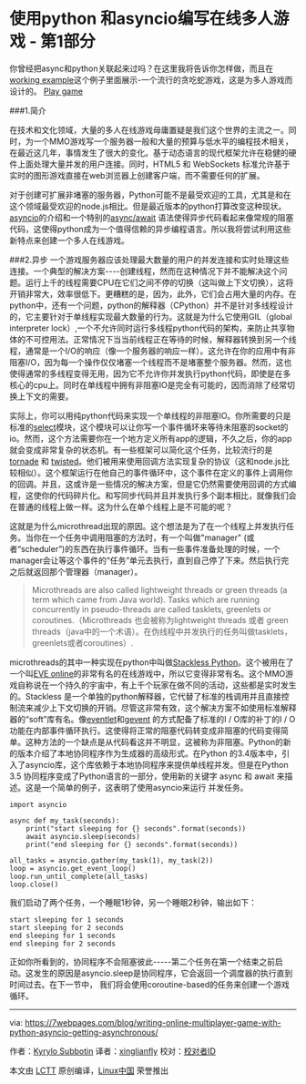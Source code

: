 使用python 和asyncio编写在线多人游戏 - 第1部分
===================================================================

你曾经把async和python关联起来过吗？在这里我将告诉你怎样做，而且在[working example][1]这个例子里面展示-一个流行的贪吃蛇游戏，这是为多人游戏而设计的。
[Play game][2]

###1.简介

在技术和文化领域，大量的多人在线游戏毋庸置疑是我们这个世界的主流之一。同时，为一个MMO游戏写一个服务器一般和大量的预算与低水平的编程技术相关，在最近这几年，事情发生了很大的变化。基于动态语言的现代框架允许在稳健的硬件上面处理大量并发的用户连接。同时，HTML5 和 WebSockets 标准允许基于实时的图形游戏直接在web浏览器上创建客户端，而不需要任何的扩展。

对于创建可扩展非堵塞的服务器，Python可能不是最受欢迎的工具，尤其是和在这个领域最受欢迎的node.js相比。但是最近版本的python打算改变这种现状。[asyncio][3]的介绍和一个特别的[async/await][4] 语法使得异步代码看起来像常规的阻塞代码，这使得python成为一个值得信赖的异步编程语言。所以我将尝试利用这些新特点来创建一个多人在线游戏。

###2.异步
一个游戏服务器应该处理最大数量的用户的并发连接和实时处理这些连接。一个典型的解决方案----创建线程，然而在这种情况下并不能解决这个问题。运行上千的线程需要CPU在它们之间不停的切换（这叫做上下文切换），这将开销非常大，效率很低下。更糟糕的是，因为，此外，它们会占用大量的内存。在python中，还有一个问题，python的解释器（CPython）并不是针对多线程设计的，它主要针对于单线程实现最大数量的行为。这就是为什么它使用GIL（global interpreter lock）,一个不允许同时运行多线程python代码的架构，来防止共享物体的不可控用法。正常情况下当当前线程正在等待的时候，解释器转换到另一个线程，通常是一个I/O的响应（像一个服务器的响应一样）。这允许在你的应用中有非阻塞I/O，因为每一个操作仅仅堵塞一个线程而不是堵塞整个服务器。然而，这也使得通常的多线程变得无用，因为它不允许你并发执行python代码，即使是在多核心的cpu上。同时在单线程中拥有非阻塞IO是完全有可能的，因而消除了经常切换上下文的需要。

实际上，你可以用纯python代码来实现一个单线程的非阻塞IO。你所需要的只是标准的[select][5]模块，这个模块可以让你写一个事件循环来等待未阻塞的socket的io。然而，这个方法需要你在一个地方定义所有app的逻辑，不久之后，你的app就会变成非常复杂的状态机。有一些框架可以简化这个任务，比较流行的是[tornade][6] 和 [twisted][7]。他们被用来使用回调方法实现复杂的协议（这和node.js比较相似）。这个框架运行在他自己的事件循环中，这个事件在定义的事件上调用你的回调。并且，这或许是一些情况的解决方案，但是它仍然需要使用回调的方式编程，这使你的代码碎片化。和写同步代码并且并发执行多个副本相比，就像我们会在普通的线程上做一样。这为什么在单个线程上是不可能的呢？

这就是为什么microthread出现的原因。这个想法是为了在一个线程上并发执行任务。当你在一个任务中调用阻塞的方法时，有一个叫做"manager" (或者“scheduler”)的东西在执行事件循环。当有一些事件准备处理的时候，一个manager会让等这个事件的“任务”单元去执行，直到自己停了下来。然后执行完之后就返回那个管理器（manager）。

>Microthreads are also called lightweight threads or green threads (a term which came from Java world). Tasks which are running concurrently in pseudo-threads are called tasklets, greenlets or coroutines.（Microthreads 也会被称为lightweight threads 或者 green threads（java中的一个术语）。在伪线程中并发执行的任务叫做tasklets，greenlets或者coroutines）.

microthreads的其中一种实现在python中叫做[Stackless Python][8]。这个被用在了一个叫[EVE online][9]的非常有名的在线游戏中，所以它变得非常有名。这个MMO游戏自称说在一个持久的宇宙中，有上千个玩家在做不同的活动，这些都是实时发生的。Stackless 是一个单独的python解释器，它代替了标准的栈调用并且直接控制流来减少上下文切换的开销。尽管这非常有效，这个解决方案不如使用标准解释器的“soft”库有名。像[eventlet][10]和[gevent][11] 的方式配备了标准的I / O库的补丁的I / O功能在内部事件循环执行。这使得将正常的阻塞代码转变成非阻塞的代码变得简单。这种方法的一个缺点是从代码看这并不明显，这被称为非阻塞。Python的新的版本介绍了本地协同程序作为生成器的高级形式。在Python 的3.4版本中，引入了asyncio库，这个库依赖于本地协同程序来提供单线程并发。但是在Python  3.5 协同程序变成了Python语言的一部分，使用新的关键字 async 和 await 来描述。这是一个简单的例子，这表明了使用asyncio来运行 并发任务。

```
import asyncio

async def my_task(seconds):
    print("start sleeping for {} seconds".format(seconds))
    await asyncio.sleep(seconds)
    print("end sleeping for {} seconds".format(seconds))

all_tasks = asyncio.gather(my_task(1), my_task(2))
loop = asyncio.get_event_loop()
loop.run_until_complete(all_tasks)
loop.close()    
```

我们启动了两个任务，一个睡眠1秒钟，另一个睡眠2秒钟，输出如下：

```
start sleeping for 1 seconds
start sleeping for 2 seconds
end sleeping for 1 seconds
end sleeping for 2 seconds
```

正如你所看到的，协同程序不会阻塞彼此-----第二个任务在第一个结束之前启动。这发生的原因是asyncio.sleep是协同程序，它会返回一个调度器的执行直到时间过去。在下一节中，
我们将会使用coroutine-based的任务来创建一个游戏循环。

--------------------------------------------------------------------------------

via: https://7webpages.com/blog/writing-online-multiplayer-game-with-python-asyncio-getting-asynchronous/

作者：[Kyrylo Subbotin][a]
译者：[xinglianfly](https://github.com/xinglianfly)
校对：[校对者ID](https://github.com/校对者ID)

本文由 [LCTT](https://github.com/LCTT/TranslateProject) 原创编译，[Linux中国](https://linux.cn/) 荣誉推出

[a]: https://7webpages.com/blog/writing-online-multiplayer-game-with-python-asyncio-getting-asynchronous/
[1]: http://snakepit-game.com/
[2]: http://snakepit-game.com/
[3]: https://docs.python.org/3/library/asyncio.html
[4]: https://docs.python.org/3/whatsnew/3.5.html#whatsnew-pep-492
[5]: https://docs.python.org/2/library/select.html
[6]: http://www.tornadoweb.org/
[7]: http://twistedmatrix.com/
[8]: http://www.stackless.com/
[9]: http://www.eveonline.com/
[10]: http://eventlet.net/
[11]: http://www.gevent.org/
